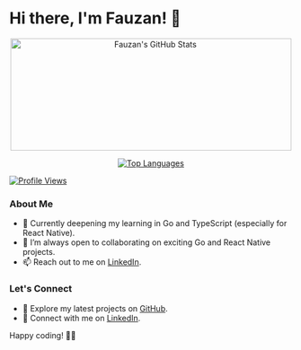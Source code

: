 # Hi there, I'm Fauzan! 👋
<a href="https://github.com/anuraghazra/github-readme-stats">
    <p align="center">
        <img src="https://github-readme-stats.vercel.app/api?username=takamanu&show_icons=true&theme=tokyonight" height="200" width="500" alt="Fauzan's GitHub Stats">
    </p>    
</a>

<a href="https://github.com/anuraghazra/github-readme-stats">
    <p align="center">
      <img src="https://github-readme-stats.vercel.app/api/top-langs?username=takamanu&show_icons=true&locale=en&layout=compact&theme=tokyonight" alt="Top Languages">
    </p>
</a>

  <div>
    <a href="https://komarev.com/ghpvc">
      <img src="https://komarev.com/ghpvc/?username=takamanu&label=Profile%20views&color=0e75b6&style=flat" alt="Profile Views">
    </a>
  </div>

### About Me
- 🌱 Currently deepening my learning in Go and TypeScript (especially for React Native).
- 👯 I’m always open to collaborating on exciting Go and React Native projects.
- 📫 Reach out to me on [LinkedIn](https://www.linkedin.com/in/fauzan-ali-vijsma-720704b2).

### Let's Connect
- 🚀 Explore my latest projects on [GitHub](https://github.com/takamanu).
- 💬 Connect with me on [LinkedIn](https://www.linkedin.com/in/fauzan-ali-vijsma-720704b2).
<!--- 🌐 Visit my [Portfolio](https://yourportfolio.com) for more about me and my work.-->

Happy coding! 🚀✨

<!--
**takamanu/takamanu** is a ✨ _special_ ✨ repository because its `README.md` (this file) appears on your GitHub profile.

Here are some ideas to get you started:

- 🔭 I’m currently working on ...
- 😄 Pronouns: ...
- ⚡ Fun fact: ...
- 💬 Ask me about anything

-->
